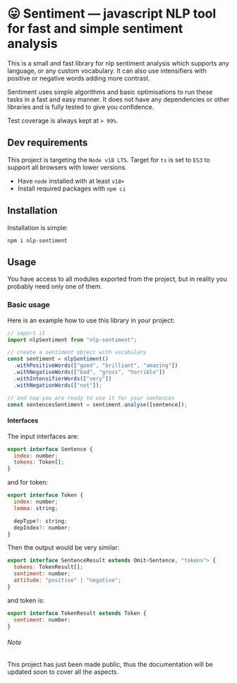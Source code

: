 # 😛 Sentiment — javascript NLP tool for fast and simple sentiment analysis

This is a small and fast library for nlp sentiment analysis which supports any language, or any custom vocabulary.
It can also use intensifiers with positive or negative words adding more contrast.

Sentiment uses simple algorithms and basic optimisations to run these tasks in a fast and easy manner. It does not
have any dependencies or other libraries and is fully tested to give you confidence.

Test coverage is always kept at `> 99%`.

## Dev requirements

This project is targeting the `Node v18 LTS`. Target for `ts` is set to `ES3` to support all browsers with lower versions.

- Have `node` installed with at least `v18+`
- Install required packages with `npm ci`

## Installation

Installation is simple:

```shell
npm i nlp-sentiment
```

## Usage

You have access to all modules exported from the project, but in reality you probably need only one of them.

### Basic usage

Here is an example how to use this library in your project:

```js
// import it
import nlpSentiment from "nlp-sentiment";

// create a sentiment object with vocabulary
const sentiment = nlpSentiment()
  .withPositiveWords(["good", "brilliant", "amazing"])
  .withNegativeWords(["bad", "gross", "horrible"])
  .withIntensifierWords(["very"])
  .withNegationWords(["not"]);

// and now you are ready to use it for your sentences
const sentencesSentiment = sentiment.analyse([sentence]);
```

#### Interfaces

The input interfaces are:

```js
export interface Sentence {
  index: number;
  tokens: Token[];
}
```

and for token:

```js
export interface Token {
  index: number;
  lemma: string;

  depType?: string;
  depIndex?: number;
}
```

Then the output would be very similar:

```js
export interface SentenceResult extends Omit<Sentence, "tokens"> {
  tokens: TokenResult[];
  sentiment: number;
  attitude: "positive" | "negative";
}
```

and token is:

```js
export interface TokenResult extends Token {
  sentiment: number;
}
```

###### Note

This project has just been made public, thus the documentation will be updated soon to cover all the aspects.
